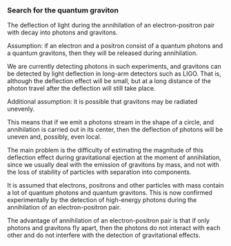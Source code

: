 
### Search for the quantum graviton

The deflection of light during the annihilation of an electron-positron pair with decay into photons and gravitons.

Assumption: if an electron and a positron consist of a quantum photons and a quantum gravitons, then they will be released during annihilation.

We are currently detecting photons in such experiments, and gravitons can be detected by light deflection in long-arm detectors such as LIGO. That is, although the deflection effect will be small, but at a long distance of the photon travel after the deflection will still take place. 

Additional assumption: it is possible that gravitons may be radiated unevenly.

This means that if we emit a photons stream in the shape of a circle, and annihilation is carried out in its center, then the deflection of photons will be uneven and, possibly, even local.

The main problem is the difficulty of estimating the magnitude of this deflection effect during gravitational ejection at the moment of annihilation, since we usually deal with the emission of gravitons by mass, and not with the loss of stability of particles with separation into components.

It is assumed that electrons, positrons and other particles with mass contain a lot of quantum photons and quantum gravitons. This is now confirmed experimentally by the detection of high-energy photons during the annihilation of an electron-positron pair.

The advantage of annihilation of an electron-positron pair is that if only photons and gravitons fly apart, then the photons do not interact with each other and do not interfere with the detection of gravitational effects.